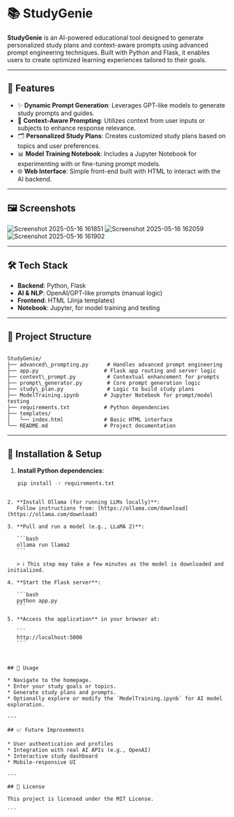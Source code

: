 
# 📚 StudyGenie

**StudyGenie** is an AI-powered educational tool designed to generate personalized study plans and context-aware prompts using advanced prompt engineering techniques. Built with Python and Flask, it enables users to create optimized learning experiences tailored to their goals.


---

## 🚀 Features

* ✨ **Dynamic Prompt Generation**: Leverages GPT-like models to generate study prompts and guides.
* 🧠 **Context-Aware Prompting**: Utilizes context from user inputs or subjects to enhance response relevance.
* 🗂️ **Personalized Study Plans**: Creates customized study plans based on topics and user preferences.
* 📊 **Model Training Notebook**: Includes a Jupyter Notebook for experimenting with or fine-tuning prompt models.
* 🌐 **Web Interface**: Simple front-end built with HTML to interact with the AI backend.

---

## 🖼️ Screenshots

![Screenshot 2025-05-16 161851](https://github.com/user-attachments/assets/ba1410bc-c702-4dee-82a0-4e4570fa3d11)
![Screenshot 2025-05-16 162059](https://github.com/user-attachments/assets/20052099-85cb-45dc-a136-0ec2a066ef5e)
![Screenshot 2025-05-16 161902](https://github.com/user-attachments/assets/a5dccb15-0be7-4e8e-a863-780424b8b787)

---

## 🛠️ Tech Stack

* **Backend**: Python, Flask
* **AI & NLP**: OpenAI/GPT-like prompts (manual logic)
* **Frontend**: HTML (Jinja templates)
* **Notebook**: Jupyter, for model training and testing

---

## 📁 Project Structure

```

StudyGenie/
├── advanced\_prompting.py      # Handles advanced prompt engineering
├── app.py                     # Flask app routing and server logic
├── context\_prompt.py          # Contextual enhancement for prompts
├── prompt\_generator.py        # Core prompt generation logic
├── study\_plan.py              # Logic to build study plans
├── ModelTraining.ipynb        # Jupyter Notebook for prompt/model testing
├── requirements.txt           # Python dependencies
├── templates/
│   └── index.html             # Basic HTML interface
└── README.md                  # Project documentation

````

---

## 🔧 Installation & Setup

1. **Install Python dependencies**:

   ```bash
   pip install -r requirements.txt
````

2. **Install Ollama (for running LLMs locally)**:
   Follow instructions from: [https://ollama.com/download](https://ollama.com/download)

3. **Pull and run a model (e.g., LLaMA 2)**:

   ```bash
   ollama run llama2
   ```

   > ℹ️ This step may take a few minutes as the model is downloaded and initialized.

4. **Start the Flask server**:

   ```bash
   python app.py
   ```

5. **Access the application** in your browser at:

   ```
   http://localhost:5000
   ```



## 🧪 Usage

* Navigate to the homepage.
* Enter your study goals or topics.
* Generate study plans and prompts.
* Optionally explore or modify the `ModelTraining.ipynb` for AI model exploration.

---

## 📈 Future Improvements

* User authentication and profiles
* Integration with real AI APIs (e.g., OpenAI)
* Interactive study dashboard
* Mobile-responsive UI

---

## 📄 License

This project is licensed under the MIT License.

```
